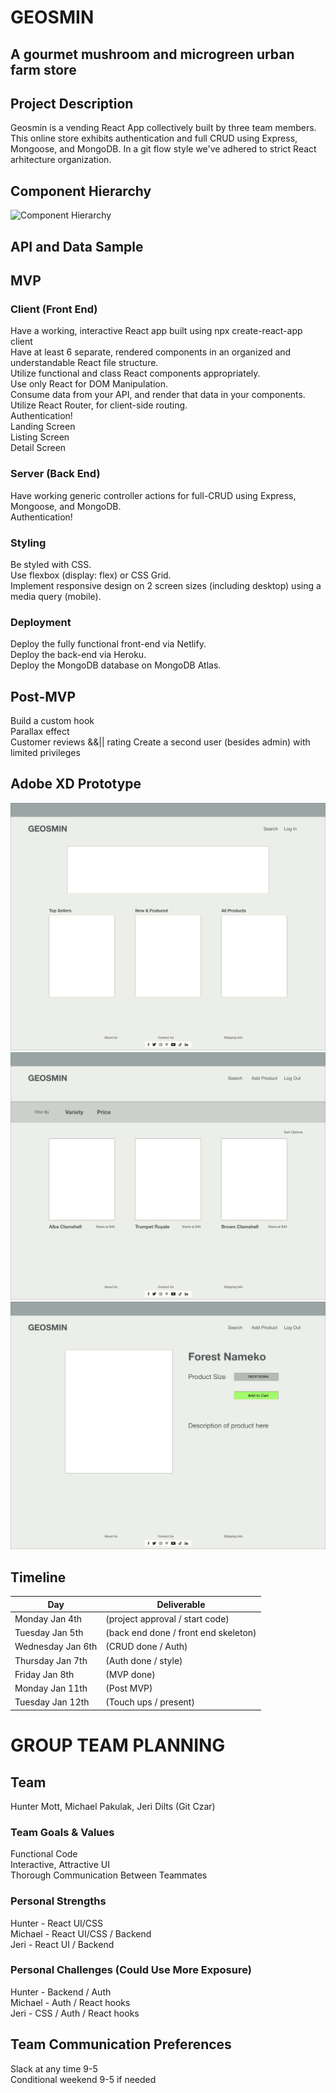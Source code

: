 # GEOSMIN
## A gourmet mushroom and microgreen urban farm store

## Project Description
Geosmin is a vending React App collectively built by three team members. This online store exhibits authentication and full CRUD using Express, Mongoose, and MongoDB. In a git flow style we've adhered to strict React arhitecture organization.

## Component Hierarchy
![Component Hierarchy]()

## API and Data Sample

## MVP
### Client (Front End)
Have a working, interactive React app built using npx create-react-app client  
Have at least 6 separate, rendered components in an organized and understandable React file structure.  
Utilize functional and class React components appropriately.  
Use only React for DOM Manipulation.  
Consume data from your API, and render that data in your components.  
Utilize React Router, for client-side routing.  
Authentication!  
Landing Screen  
Listing Screen  
Detail Screen  

### Server (Back End)
Have working generic controller actions for full-CRUD using Express, Mongoose, and MongoDB.  
Authentication!  

### Styling
Be styled with CSS.  
Use flexbox (display: flex) or CSS Grid.  
Implement responsive design on 2 screen sizes (including desktop) using a media query (mobile).  

### Deployment
Deploy the fully functional front-end via Netlify.  
Deploy the back-end via Heroku.  
Deploy the MongoDB database on MongoDB Atlas.  

## Post-MVP 
Build a custom hook  
Parallax effect  
Customer reviews &&|| rating
Create a second user (besides admin) with limited privileges   


## Adobe XD Prototype
![Landing Page](./img/landingPage.png)
![Shopping Page](./img/shoppingPage.png)
![Item Detail Page](./img/itemDetailPage.png)



## Timeline
| Day               | Deliverable                                                  
| ------------------| -------------------------------------------------------------
| Monday Jan 4th    | (project approval / start code)
| Tuesday Jan 5th   | (back end done / front end skeleton)
| Wednesday Jan 6th | (CRUD done / Auth)
| Thursday Jan 7th  | (Auth done / style)
| Friday Jan 8th    | (MVP done)
| Monday Jan 11th   | (Post MVP)
| Tuesday Jan 12th  | (Touch ups / present)



# GROUP TEAM PLANNING
## Team
Hunter Mott, Michael Pakulak, Jeri Dilts (Git Czar)

### Team Goals & Values
Functional Code  
Interactive, Attractive UI  
Thorough Communication Between Teammates  

### Personal Strengths
Hunter - React UI/CSS  
Michael - React UI/CSS / Backend  
Jeri - React UI / Backend  

### Personal Challenges (Could Use More Exposure)
Hunter - Backend / Auth  
Michael - Auth / React hooks  
Jeri - CSS / Auth / React hooks  

## Team Communication Preferences
Slack at any time 9-5  
Conditional weekend 9-5 if needed  